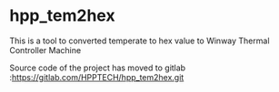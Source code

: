 # hpp_tem2hex
This is a tool to converted temperate to hex value to Winway Thermal Controller Machine

Source code of the project has moved to gitlab :https://gitlab.com/HPPTECH/hpp_tem2hex.git
